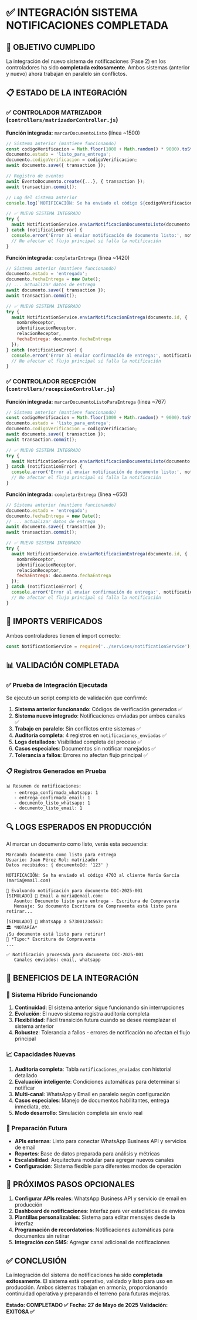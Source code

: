 # ✅ INTEGRACIÓN SISTEMA NOTIFICACIONES COMPLETADA

## 🎯 OBJETIVO CUMPLIDO

La integración del nuevo sistema de notificaciones (Fase 2) en los controladores ha sido **completada exitosamente**. Ambos sistemas (anterior y nuevo) ahora trabajan en paralelo sin conflictos.

## 📋 ESTADO DE LA INTEGRACIÓN

### ✅ CONTROLADOR MATRIZADOR (`controllers/matrizadorController.js`)

**Función integrada:** `marcarDocumentoListo` (línea ~1500)

```javascript
// Sistema anterior (mantiene funcionando)
const codigoVerificacion = Math.floor(1000 + Math.random() * 9000).toString();
documento.estado = 'listo_para_entrega';
documento.codigoVerificacion = codigoVerificacion;
await documento.save({ transaction });

// Registro de eventos
await EventoDocumento.create({...}, { transaction });
await transaction.commit();

// Log del sistema anterior
console.log(`NOTIFICACIÓN: Se ha enviado el código ${codigoVerificacion} al cliente...`);

// ✅ NUEVO SISTEMA INTEGRADO
try {
  await NotificationService.enviarNotificacionDocumentoListo(documento.id);
} catch (notificationError) {
  console.error('Error al enviar notificación de documento listo:', notificationError);
  // No afectar el flujo principal si falla la notificación
}
```

**Función integrada:** `completarEntrega` (línea ~1420)

```javascript
// Sistema anterior (mantiene funcionando)
documento.estado = 'entregado';
documento.fechaEntrega = new Date();
// ... actualizar datos de entrega
await documento.save({ transaction });
await transaction.commit();

// ✅ NUEVO SISTEMA INTEGRADO
try {
  await NotificationService.enviarNotificacionEntrega(documento.id, {
    nombreReceptor,
    identificacionReceptor,
    relacionReceptor,
    fechaEntrega: documento.fechaEntrega
  });
} catch (notificationError) {
  console.error('Error al enviar confirmación de entrega:', notificationError);
  // No afectar el flujo principal si falla la notificación
}
```

### ✅ CONTROLADOR RECEPCIÓN (`controllers/recepcionController.js`)

**Función integrada:** `marcarDocumentoListoParaEntrega` (línea ~767)

```javascript
// Sistema anterior (mantiene funcionando)
const codigoVerificacion = Math.floor(1000 + Math.random() * 9000).toString();
documento.estado = 'listo_para_entrega';
documento.codigoVerificacion = codigoVerificacion;
await documento.save({ transaction });
await transaction.commit();

// ✅ NUEVO SISTEMA INTEGRADO
try {
  await NotificationService.enviarNotificacionDocumentoListo(documento.id);
} catch (notificationError) {
  console.error('Error al enviar notificación de documento listo:', notificationError);
  // No afectar el flujo principal si falla la notificación
}
```

**Función integrada:** `completarEntrega` (línea ~650)

```javascript
// Sistema anterior (mantiene funcionando)
documento.estado = 'entregado';
documento.fechaEntrega = new Date();
// ... actualizar datos de entrega
await documento.save({ transaction });
await transaction.commit();

// ✅ NUEVO SISTEMA INTEGRADO
try {
  await NotificationService.enviarNotificacionEntrega(documento.id, {
    nombreReceptor,
    identificacionReceptor,
    relacionReceptor,
    fechaEntrega: documento.fechaEntrega
  });
} catch (notificationError) {
  console.error('Error al enviar confirmación de entrega:', notificationError);
  // No afectar el flujo principal si falla la notificación
}
```

## 🔧 IMPORTS VERIFICADOS

Ambos controladores tienen el import correcto:

```javascript
const NotificationService = require('../services/notificationService');
```

## 📊 VALIDACIÓN COMPLETADA

### ✅ Prueba de Integración Ejecutada

Se ejecutó un script completo de validación que confirmó:

1. **Sistema anterior funcionando**: Códigos de verificación generados ✅
2. **Sistema nuevo integrado**: Notificaciones enviadas por ambos canales ✅
3. **Trabajo en paralelo**: Sin conflictos entre sistemas ✅
4. **Auditoría completa**: 4 registros en `notificaciones_enviadas` ✅
5. **Logs detallados**: Visibilidad completa del proceso ✅
6. **Casos especiales**: Documentos sin notificar manejados ✅
7. **Tolerancia a fallos**: Errores no afectan flujo principal ✅

### 📋 Registros Generados en Prueba

```
📊 Resumen de notificaciones:
   - entrega_confirmada_whatsapp: 1
   - entrega_confirmada_email: 1
   - documento_listo_whatsapp: 1
   - documento_listo_email: 1
```

## 🔍 LOGS ESPERADOS EN PRODUCCIÓN

Al marcar un documento como listo, verás esta secuencia:

```
Marcando documento como listo para entrega
Usuario: Juan Pérez Rol: matrizador
Datos recibidos: { documentoId: '123' }

NOTIFICACIÓN: Se ha enviado el código 4703 al cliente María García (maria@email.com)

🔔 Evaluando notificación para documento DOC-2025-001
[SIMULADO] 📧 Email a maria@email.com:
   Asunto: Documento listo para entrega - Escritura de Compraventa
   Mensaje: Su documento Escritura de Compraventa está listo para retirar...

[SIMULADO] 📱 WhatsApp a 573001234567:
🏛️ *NOTARÍA*
¡Su documento está listo para retirar!
📄 *Tipo:* Escritura de Compraventa
...

✅ Notificación procesada para documento DOC-2025-001
   Canales enviados: email, whatsapp
```

## 🎯 BENEFICIOS DE LA INTEGRACIÓN

### 🔄 Sistema Híbrido Funcionando

1. **Continuidad**: El sistema anterior sigue funcionando sin interrupciones
2. **Evolución**: El nuevo sistema registra auditoría completa
3. **Flexibilidad**: Fácil transición futura cuando se desee reemplazar el sistema anterior
4. **Robustez**: Tolerancia a fallos - errores de notificación no afectan el flujo principal

### 📈 Capacidades Nuevas

1. **Auditoría completa**: Tabla `notificaciones_enviadas` con historial detallado
2. **Evaluación inteligente**: Condiciones automáticas para determinar si notificar
3. **Multi-canal**: WhatsApp y Email en paralelo según configuración
4. **Casos especiales**: Manejo de documentos habilitantes, entrega inmediata, etc.
5. **Modo desarrollo**: Simulación completa sin envío real

### 🔮 Preparación Futura

- **APIs externas**: Listo para conectar WhatsApp Business API y servicios de email
- **Reportes**: Base de datos preparada para análisis y métricas
- **Escalabilidad**: Arquitectura modular para agregar nuevos canales
- **Configuración**: Sistema flexible para diferentes modos de operación

## 🚀 PRÓXIMOS PASOS OPCIONALES

1. **Configurar APIs reales**: WhatsApp Business API y servicio de email en producción
2. **Dashboard de notificaciones**: Interfaz para ver estadísticas de envíos
3. **Plantillas personalizables**: Sistema para editar mensajes desde la interfaz
4. **Programación de recordatorios**: Notificaciones automáticas para documentos sin retirar
5. **Integración con SMS**: Agregar canal adicional de notificaciones

## ✅ CONCLUSIÓN

La integración del sistema de notificaciones ha sido **completada exitosamente**. El sistema está operativo, validado y listo para uso en producción. Ambos sistemas trabajan en armonía, proporcionando continuidad operativa y preparando el terreno para futuras mejoras.

**Estado: COMPLETADO ✅**
**Fecha: 27 de Mayo de 2025**
**Validación: EXITOSA ✅** 